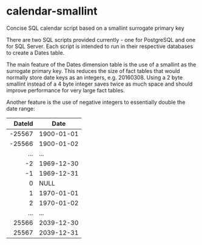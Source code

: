 # calendar-smallint
Concise SQL calendar script based on a smallint surrogate primary key

There are two SQL scripts provided currently - one for PostgreSQL and one for SQL Server.  Each script is intended to run in their respective databases to create a Dates table.

The main feature of the Dates dimension table is the use of a smallint as the surrogate primary key.  This reduces the size of fact tables that would normally store date keys as an integers, e.g. 20160308.  Using a 2 byte smallint instead of a 4 byte integer saves twice as much space and should improve performance for very large fact tables.

Another feature is the use of negative integers to essentially double the date range:

| DateId | Date       |
| -----: | ---------- |
| -25567 | 1900-01-01 |
| -25566 | 1900-01-02 |
| ...    | ...        |
| -2     | 1969-12-30 |
| -1     | 1969-12-31 |
| 0      | NULL       |
| 1      | 1970-01-01 |
| 2      | 1970-01-02 |
| ...    | ...        |
| 25566  | 2039-12-30 |
| 25567  | 2039-12-31 |


 
